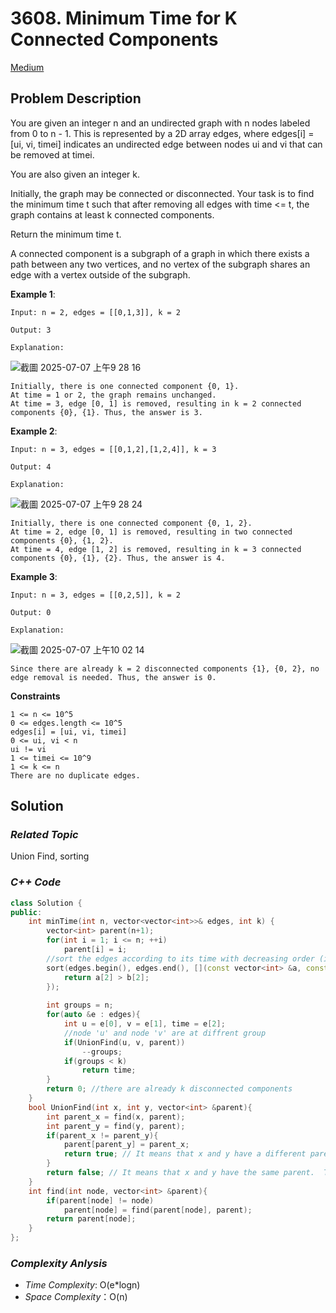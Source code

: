 # 3608. Minimum Time for K Connected Components
[Medium](https://leetcode.com/problems/minimum-time-for-k-connected-components/description/)

## Problem Description

You are given an integer n and an undirected graph with n nodes labeled from 0 to n - 1. This is represented by a 2D array edges, where edges[i] = [ui, vi, timei] indicates an undirected edge between nodes ui and vi that can be removed at timei.

You are also given an integer k.

Initially, the graph may be connected or disconnected. Your task is to find the minimum time t such that after removing all edges with time <= t, the graph contains at least k connected components.

Return the minimum time t.

A connected component is a subgraph of a graph in which there exists a path between any two vertices, and no vertex of the subgraph shares an edge with a vertex outside of the subgraph.


**Example 1**:
```
Input: n = 2, edges = [[0,1,3]], k = 2

Output: 3

Explanation:
```

![截圖 2025-07-07 上午9 28 16](https://github.com/user-attachments/assets/e25faf30-a220-4ce7-b4d3-9fb6f5ba22dd)

```
Initially, there is one connected component {0, 1}.
At time = 1 or 2, the graph remains unchanged.
At time = 3, edge [0, 1] is removed, resulting in k = 2 connected components {0}, {1}. Thus, the answer is 3.
```
**Example 2**:
```
Input: n = 3, edges = [[0,1,2],[1,2,4]], k = 3

Output: 4

Explanation:
```

![截圖 2025-07-07 上午9 28 24](https://github.com/user-attachments/assets/f8e5e09b-9ea9-4e64-a577-ebf6ef753842)

```
Initially, there is one connected component {0, 1, 2}.
At time = 2, edge [0, 1] is removed, resulting in two connected components {0}, {1, 2}.
At time = 4, edge [1, 2] is removed, resulting in k = 3 connected components {0}, {1}, {2}. Thus, the answer is 4.
```
**Example 3**:
```
Input: n = 3, edges = [[0,2,5]], k = 2

Output: 0

Explanation:
```

![截圖 2025-07-07 上午10 02 14](https://github.com/user-attachments/assets/b6fdfba3-1b91-4fcc-8e22-b645b51bfc62)

```
Since there are already k = 2 disconnected components {1}, {0, 2}, no edge removal is needed. Thus, the answer is 0.
```

**Constraints**
```
1 <= n <= 10^5
0 <= edges.length <= 10^5
edges[i] = [ui, vi, timei]
0 <= ui, vi < n
ui != vi
1 <= timei <= 10^9
1 <= k <= n
There are no duplicate edges.
```

## Solution

### _Related Topic_
   Union Find, sorting

### _C++ Code_
```cpp
class Solution {
public:
    int minTime(int n, vector<vector<int>>& edges, int k) {
        vector<int> parent(n+1);
        for(int i = 1; i <= n; ++i)
            parent[i] = i;
        //sort the edges according to its time with decreasing order (i.e. The max. time will be put in the first)
        sort(edges.begin(), edges.end(), [](const vector<int> &a, const vector<int> &b){
            return a[2] > b[2];
        });
        
        int groups = n;
        for(auto &e : edges){
            int u = e[0], v = e[1], time = e[2];
            //node 'u' and node 'v' are at diffrent group
            if(UnionFind(u, v, parent))
                --groups;
            if(groups < k)
                return time;
        }
        return 0; //there are already k disconnected components
    }
    bool UnionFind(int x, int y, vector<int> &parent){
        int parent_x = find(x, parent);
        int parent_y = find(y, parent);
        if(parent_x != parent_y){
            parent[parent_y] = parent_x;
            return true; // It means that x and y have a different parent.  They are in the different group.
        }
        return false; // It means that x and y have the same parent.  They are in the same group.
    }
    int find(int node, vector<int> &parent){
        if(parent[node] != node)
            parent[node] = find(parent[node], parent);
        return parent[node];
    }
};
```

### _Complexity Anlysis_
- _Time Complexity_: O(e*logn)
- _Space Complexity_：O(n)
